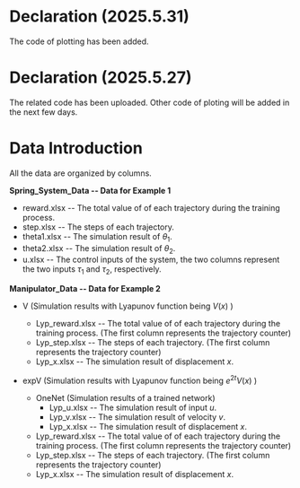 # Declaration (2025.5.31)
The code of plotting has been added.

# Declaration (2025.5.27)

The related code has been uploaded. Other code of ploting will be added in the next few days. 

# Data Introduction 

All the data are organized by columns. 

**Spring_System_Data -- Data for Example 1**

- reward.xlsx -- The total value of of each trajectory during the training process. 
- step.xlsx     -- The steps of each trajectory. 
- theta1.xlsx  -- The simulation result of $\theta_1$.
- theta2.xlsx  -- The simulation result of $\theta_2$.
- u.xlsx         -- The control inputs of the system, the two columns represent the two inputs $\tau_1$ and $\tau_2$, respectively. 

**Manipulator_Data -- Data for Example 2**

- V (Simulation results with Lyapunov function being  $V(x)$ )
  - Lyp_reward.xlsx  -- The total value of of each trajectory during the training process. (The first column represents the trajectory counter)
  - Lyp_step.xlsx      -- The steps of each trajectory. (The first column represents the trajectory counter)
  - Lyp_x.xlsx          --  The simulation result of displacement $x$.

- expV (Simulation results with Lyapunov function being  $e^{2t}V(x)$ )
  - OneNet (Simulation results of a trained network)
    - Lyp_u.xlsx -- The simulation result of input $u$.
    - Lyp_v.xlsx -- The simulation result of velocity $v$.
    - Lyp_x.xlsx -- The simulation result of displacement $x$.
  - Lyp_reward.xlsx   -- The total value of of each trajectory during the training process. (The first column represents the trajectory counter)
  - Lyp_step.xlsx      -- The steps of each trajectory. (The first column represents the trajectory counter)
  - Lyp_x.xlsx          --  The simulation result of displacement $x$.

